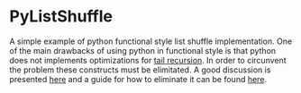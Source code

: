 PyListShuffle
=============

A simple example of python functional style list shuffle implementation. One of the  main drawbacks of using python in functional style is that python does not implements optimizations for [tail recursion](http://en.wikipedia.org/wiki/Tail_call). In order to circunvent the problem these constructs must be elimitated. A good discussion is presented [here](http://neopythonic.blogspot.com.au/2009/04/final-words-on-tail-calls.html) and a guide for how to eliminate it can be found [here](http://neopythonic.blogspot.com.au/2009/04/tail-recursion-elimination.html).
